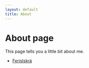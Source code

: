 ```yaml
---
layout: default
title: About
---
```

# About page

This page tells you a little bit about me.
* [Ferislskrá](https://lorraineros.github.io/)
